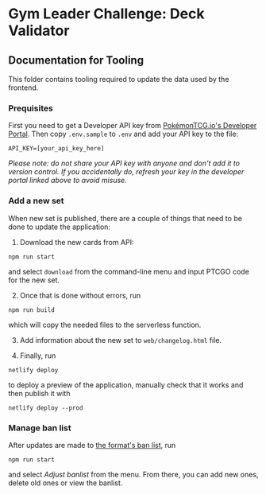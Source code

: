 # Gym Leader Challenge: Deck Validator

## Documentation for Tooling

This folder contains tooling required to update the data used by the frontend.

### Prequisites

First you need to get a Developer API key from [PokémonTCG.io's Developer Portal](https://dev.pokemontcg.io/). Then copy `.env.sample` to `.env` and add your API key to the file:

```
API_KEY=[your_api_key_here]
```

_Please note: do not share your API key with anyone and don't add it to version control. If you accidentally do, refresh your key in the developer portal linked above to avoid misuse._

### Add a new set

When new set is published, there are a couple of things that need to be done to update the application:

1. Download the new cards from API:

```
npm run start
```

and select `download` from the command-line menu and input PTCGO code for the new set.

2. Once that is done without errors, run

```
npm run build
```

which will copy the needed files to the serverless function.

3. Add information about the new set to `web/changelog.html` file.

4. Finally, run

```
netlify deploy
```

to deploy a preview of the application, manually check that it works and then publish it with

```
netlify deploy --prod
```

### Manage ban list

After updates are made to [the format's ban list](https://gymleaderchallenge.com/home/ban-list/), run

```
npm run start
```

and select _Adjust banlist_ from the menu. From there, you can add new ones, delete old ones or view the banlist.
